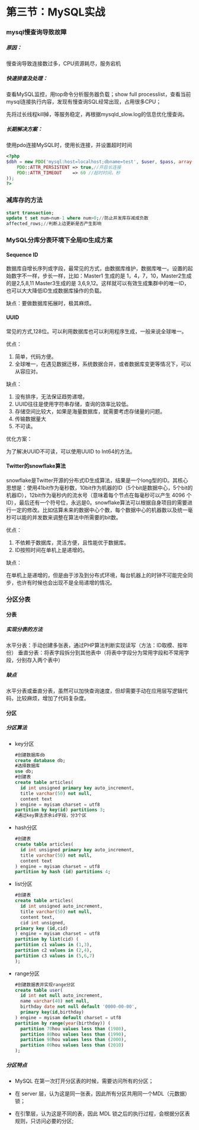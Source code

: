 # 第三节：MySQL实战

### mysql慢查询导致故障

##### 原因：

慢查询导致连接数过多，CPU资源耗尽，服务宕机

##### 快速排查及处理：

查看MySQL监控，用top命令分析服务器负载；show full processlist，查看当前mysql连接执行内容，发现有慢查询SQL经常出现，占用很多CPU；

先将过长线程kill掉，等服务稳定，再根据mysqld_slow.log的信息优化慢查询。

##### 长期解决方案：

使用pdo连接MySQL时，使用长连接，并设置超时时间

```php
<?php
$dbh = new PDO('mysql:host=localhost;dbname=test', $user, $pass, array(
    PDO::ATTR_PERSISTENT => true,//开启长连接
    PDO::ATTR_TIMEOUT    => 60 //超时时间，秒
));
?>
```



### 减库存的方法

```sql
start transaction;
update t set num=num-1 where num>0;//防止并发库存减成负数
affected_rows;//判断上边更新是否产生影响
```



### MySQL分库分表环境下全局ID生成方案

#### Sequence ID

数据库自增长序列或字段，最常见的方式，由数据库维护，数据库唯一。设置的起始数字不一样，步长一样，比如：Master1 生成的是 1，4，7，10，Master2生成的是2,5,8,11 Master3生成的是 3,6,9,12。这样就可以有效生成集群中的唯一ID，也可以大大降低ID生成数据库操作的负载。

缺点：要做数据库拓展时，极其麻烦。

#### UUID

常见的方式,128位。可以利用数据库也可以利用程序生成，一般来说全球唯一。

优点：

1. 简单，代码方便。
2. 全球唯一，在遇见数据迁移，系统数据合并，或者数据库变更等情况下，可以从容应对。

缺点：

1. 没有排序，无法保证趋势递增。
2. UUID往往是使用字符串存储，查询的效率比较低。
3. 存储空间比较大，如果是海量数据库，就需要考虑存储量的问题。
4. 传输数据量大
5. 不可读。

优化方案：

为了解决UUID不可读，可以使用UUID to Int64的方法。

#### Twitter的snowflake算法

snowflake是Twitter开源的分布式ID生成算法，结果是一个long型的ID。其核心思想是：使用41bit作为毫秒数，10bit作为机器的ID（5个bit是数据中心，5个bit的机器ID），12bit作为毫秒内的流水号（意味着每个节点在每毫秒可以产生 4096 个 ID），最后还有一个符号位，永远是0。snowflake算法可以根据自身项目的需要进行一定的修改。比如估算未来的数据中心个数，每个数据中心的机器数以及统一毫秒可以能的并发数来调整在算法中所需要的bit数。

优点：

1. 不依赖于数据库，灵活方便，且性能优于数据库。
2. ID按照时间在单机上是递增的。

缺点：

在单机上是递增的，但是由于涉及到分布式环境，每台机器上的时钟不可能完全同步，也许有时候也会出现不是全局递增的情况。



### 分区分表

#### 分表

##### 实现分表的方法

水平分表：手动创建多张表，通过PHP算法判断实现读写（方法：ID取模、按年份）
垂直分表：将表字段拆分到其他表中（将表中字段分为常用字段和不常用字段，分别存入两个表中）

##### 缺点

水平分表或垂直分表，虽然可以加快查询速度，但却需要手动在应用层写逻辑代码，比较麻烦，增加了代码复杂度。

#### 分区

##### 分区算法

- key分区

  ```sql
  #创建数据库db
  create database db;
  #选择数据库
  use db;
  #创建表
  create table articles(
    id int unsigned primary key auto_increment,
    title varchar(50) not null,
    content text
  ) engine = myisam charset = utf8
  partition by key(id) partitions 3;
  #通过key算法求余id字段，分3个区
  ```

- hash分区

  ```sql
  #创建表
  create table articles(
    id int unsigned primary key auto_increment,
    title varchar(50) not null,
    content text
  ) engine = myisam charset = utf8
  partition by hash (id) partitions 4;
  ```

- list分区

  ```sql
  #创建表
  create table articles(
    id int unsigned auto_increment,
    title varchar(50) not null,
    content text,
    cid int unsigned,
  primary key (id,cid)
  ) engine = myisam charset = utf8
  partition by list(cid) (
  partition c1 values in (1,3),
  partition c2 values in (2,4),
  partition c3 values in (5,6,7)
  );
  ```

- range分区

  ```sql
  #创建数据表并实现range分区
  create table user(
    id int not null auto_increment,
    name varchar(40) not null,
    birthday date not null default '0000-00-00',
    primary key(id,birthday)
  ) engine = myisam default charset = utf8
  partition by range(year(birthday)) (
    partition 70hou values less than (1980),
    partition 80hou values less than (1990),
    partition 90hou values less than (2000),
    partition 00hou values less than (2010)
  );
  ```

##### 分区特点

- MySQL 在第一次打开分区表的时候，需要访问所有的分区；

- 在 server 层，认为这是同一张表，因此所有分区共用同一个MDL（元数据）锁；
- 在引擎层，认为这是不同的表，因此 MDL 锁之后的执行过程，会根据分区表规则，只访问必要的分区;